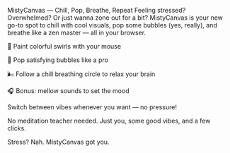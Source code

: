 MistyCanvas — Chill, Pop, Breathe, Repeat
Feeling stressed? Overwhelmed? Or just wanna zone out for a bit?
MistyCanvas is your new go-to spot to chill with cool visuals, pop some bubbles (yes, really), and breathe like a zen master — all in your browser.

🎨 Paint colorful swirls with your mouse

🫧 Pop satisfying bubbles like a pro

🌬️ Follow a chill breathing circle to relax your brain

🎧 Bonus: mellow sounds to set the mood

Switch between vibes whenever you want — no pressure!

No meditation teacher needed. Just you, some good vibes, and a few clicks.

Stress? Nah. MistyCanvas got you.